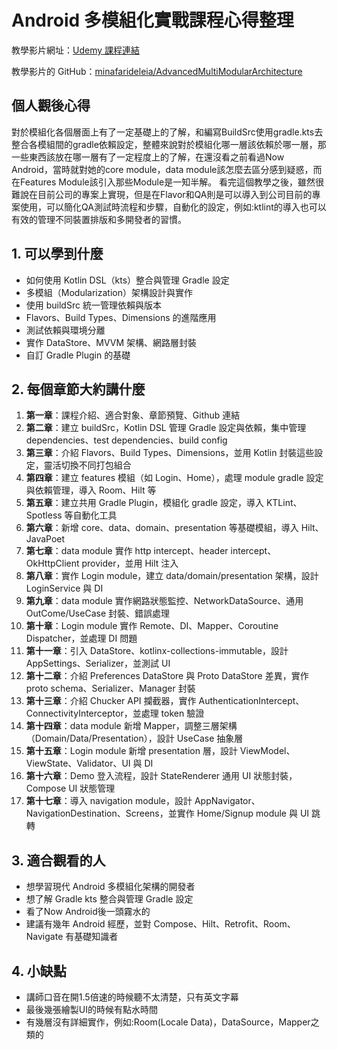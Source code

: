 # Android 多模組化實戰課程心得整理

教學影片網址：[Udemy 課程連結](https://www.udemy.com/course/mastering-multi-modular-clean-architecture-in-android/)

教學影片的 GitHub：[minafarideleia/AdvancedMultiModularArchitecture](https://github.com/minafarideleia/AdvancedMultiModularArchitecture)

## 個人觀後心得
對於模組化各個層面上有了一定基礎上的了解，和編寫BuildSrc使用gradle.kts去整合各模組間的gradle依賴設定，整體來說對於模組化哪一層該依賴於哪一層，那一些東西該放在哪一層有了一定程度上的了解，在還沒看之前看過Now Android，當時就對她的core module，data module該怎麼去區分感到疑惑，而在Features Module該引入那些Module是一知半解。
看完這個教學之後，雖然很難說在目前公司的專案上實現，但是在Flavor和QA則是可以導入到公司目前的專案使用，可以簡化QA測試時流程和步驟，自動化的設定，例如:ktlint的導入也可以有效的管理不同裝置排版和多開發者的習慣。

## 1. 可以學到什麼
- 如何使用 Kotlin DSL（kts）整合與管理 Gradle 設定
- 多模組（Modularization）架構設計與實作
- 使用 buildSrc 統一管理依賴與版本
- Flavors、Build Types、Dimensions 的進階應用
- 測試依賴與環境分離
- 實作 DataStore、MVVM 架構、網路層封裝
- 自訂 Gradle Plugin 的基礎

## 2. 每個章節大約講什麼
1. **第一章**：課程介紹、適合對象、章節預覽、Github 連結
2. **第二章**：建立 buildSrc，Kotlin DSL 管理 Gradle 設定與依賴，集中管理 dependencies、test dependencies、build config
3. **第三章**：介紹 Flavors、Build Types、Dimensions，並用 Kotlin 封裝這些設定，靈活切換不同打包組合
4. **第四章**：建立 features 模組（如 Login、Home），處理 module gradle 設定與依賴管理，導入 Room、Hilt 等
5. **第五章**：建立共用 Gradle Plugin，模組化 gradle 設定，導入 KTLint、Spotless 等自動化工具
6. **第六章**：新增 core、data、domain、presentation 等基礎模組，導入 Hilt、JavaPoet
7. **第七章**：data module 實作 http intercept、header intercept、OkHttpClient provider，並用 Hilt 注入
8. **第八章**：實作 Login module，建立 data/domain/presentation 架構，設計 LoginService 與 DI
9. **第九章**：data module 實作網路狀態監控、NetworkDataSource、通用 OutCome/UseCase 封裝、錯誤處理
10. **第十章**：Login module 實作 Remote、DI、Mapper、Coroutine Dispatcher，並處理 DI 問題
11. **第十一章**：引入 DataStore、kotlinx-collections-immutable，設計 AppSettings、Serializer，並測試 UI
12. **第十二章**：介紹 Preferences DataStore 與 Proto DataStore 差異，實作 proto schema、Serializer、Manager 封裝
13. **第十三章**：介紹 Chucker API 攔截器，實作 AuthenticationIntercept、ConnectivityInterceptor，並處理 token 驗證
14. **第十四章**：data module 新增 Mapper，調整三層架構（Domain/Data/Presentation），設計 UseCase 抽象層
15. **第十五章**：Login module 新增 presentation 層，設計 ViewModel、ViewState、Validator、UI 與 DI
16. **第十六章**：Demo 登入流程，設計 StateRenderer 通用 UI 狀態封裝，Compose UI 狀態管理
17. **第十七章**：導入 navigation module，設計 AppNavigator、NavigationDestination、Screens，並實作 Home/Signup module 與 UI 跳轉

## 3. 適合觀看的人
- 想學習現代 Android 多模組化架構的開發者
- 想了解 Gradle kts 整合與管理 Gradle 設定
- 看了Now Android後一頭霧水的
- 建議有幾年 Android 經歷，並對 Compose、Hilt、Retrofit、Room、Navigate 有基礎知識者

## 4. 小缺點
- 講師口音在開1.5倍速的時候聽不太清楚，只有英文字幕
- 最後幾張繪製UI的時候有點水時間
- 有幾層沒有詳細實作，例如:Room(Locale Data)，DataSource，Mapper之類的

